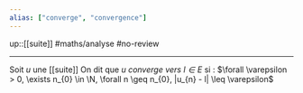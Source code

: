 ```yaml
---
alias: ["converge", "convergence"]
---
```

up::[[suite]]
#maths/analyse #no-review 

----
Soit $u$ une [[suite]]
On dit que $u$ _converge vers $l \in E$_ si :
$\forall \varepsilon > 0, \exists n_{0} \in \N, \forall n \geq n_{0}, |u_{n} - l| \leq \varepsilon$

